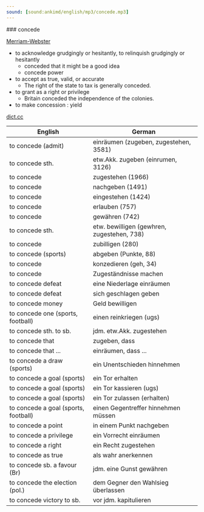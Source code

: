 ```yaml
---
sound: [sound:ankimd/english/mp3/concede.mp3]
---
```


\### concede

[Merriam-Webster](https://www.merriam-webster.com/dictionary/concede)

- to acknowledge grudgingly or hesitantly, to relinquish grudgingly or hesitantly
    - conceded that it might be a good idea
    - concede power
- to accept as true, valid, or accurate
    - The right of the state to tax is generally conceded.
- to grant as a right or privilege
    - Britain conceded the independence of the colonies.
- to make concession : yield

[dict.cc](https://www.dict.cc/concede)

| English        | German       |
| -------------- | ------------ |
| to concede (admit) | einräumen (zugeben, zugestehen, 3581) |
| to concede sth. | etw.Akk. zugeben (einrumen, 3126) |
| to concede | zugestehen (1966) |
| to concede | nachgeben (1491) |
| to concede | eingestehen (1424) |
| to concede | erlauben (757) |
| to concede | gewähren (742) |
| to concede sth. | etw. bewilligen (gewhren, zugestehen, 738) |
| to concede | zubilligen (280) |
| to concede (sports) | abgeben (Punkte, 88) |
| to concede | konzedieren (geh, 34) |
| to concede | Zugeständnisse machen |
| to concede defeat | eine Niederlage einräumen |
| to concede defeat | sich geschlagen geben |
| to concede money | Geld bewilligen |
| to concede one (sports, football) | einen reinkriegen (ugs) |
| to concede sth. to sb. | jdm. etw.Akk. zugestehen |
| to concede that | zugeben, dass |
| to concede that ... | einräumen, dass ... |
| to concede a draw (sports) | ein Unentschieden hinnehmen |
| to concede a goal (sports) | ein Tor erhalten |
| to concede a goal (sports) | ein Tor kassieren (ugs) |
| to concede a goal (sports) | ein Tor zulassen (erhalten) |
| to concede a goal (sports, football) | einen Gegentreffer hinnehmen müssen |
| to concede a point | in einem Punkt nachgeben |
| to concede a privilege | ein Vorrecht einräumen |
| to concede a right | ein Recht zugestehen |
| to concede as true | als wahr anerkennen |
| to concede sb. a favour (Br) | jdm. eine Gunst gewähren |
| to concede the election (pol.) | dem Gegner den Wahlsieg überlassen |
| to concede victory to sb. | vor jdm. kapitulieren |
